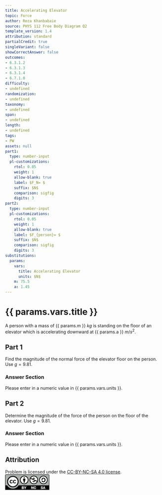 ```yaml
---
title: Accelerating Elevator
topic: Force
author: Reza Khanbabaie
source: PHYS 112 Free Body Diagram Q2
template_version: 1.4
attribution: standard
partialCredit: true
singleVariant: false
showCorrectAnswer: false
outcomes:
- 6.3.1.2
- 6.3.1.3
- 6.3.1.4
- 6.7.1.0
difficulty:
- undefined
randomization:
- undefined
taxonomy:
- undefined
span:
- undefined
length:
- undefined
tags:
- PW
assets: null
part1:
  type: number-input
  pl-customizations:
    rtol: 0.05
    weight: 1
    allow-blank: true
    label: $F_N= $
    suffix: $N$
    comparison: sigfig
    digits: 3
part2:
  type: number-input
  pl-customizations:
    rtol: 0.05
    weight: 1
    allow-blank: true
    label: $F_{person}= $
    suffix: $N$
    comparison: sigfig
    digits: 3
substitutions:
  params:
    vars:
      title: Accelerating Elevator
      units: $N$
    m: 75.5
    a: 1.45
---
```

# {{ params.vars.title }}
A person with a mass of {{ params.m }} $kg$ is standing on the floor of an elevator which is accelerating downward at {{ params.a }} $m/s^2$.

## Part 1

Find the magnitude of the normal force of the elevator floor on the person. Use $g = 9.81$.

### Answer Section

Please enter in a numeric value in {{ params.vars.units }}.

## Part 2

Determine the magnitude of the force of the person on the floor of the elevator. Use $g = 9.81$.

### Answer Section

Please enter in a numeric value in {{ params.vars.units }}.

## Attribution

Problem is licensed under the [CC-BY-NC-SA 4.0 license](https://creativecommons.org/licenses/by-nc-sa/4.0/).<br> ![The Creative Commons 4.0 license requiring attribution-BY, non-commercial-NC, and share-alike-SA license.](https://raw.githubusercontent.com/firasm/bits/master/by-nc-sa.png)